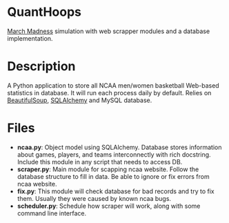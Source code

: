 # QuantHoops
[March Madness](http://www.ncaa.com/march-madness) simulation with web scrapper modules and a database implementation.
# Description
A Python application to store all NCAA men/women basketball Web-based statistics in database. It will run each process daily by default. Relies on [BeautifulSoup](http://www.crummy.com/software/BeautifulSoup/), [SQLAlchemy](www.sqlalchemy.org/) and MySQL database.
# Files
* **ncaa.py**: Object model using SQLAlchemy. Database stores information about games, players, and teams interconnectly with rich docstring. Include this module in any script that needs to access DB. 
* **scraper.py**: Main module for scapping ncaa website. Follow the database structure to fill in data. Be able to ignore or fix errors from ncaa website.
* **fix.py**: This module will check database for bad records and try to fix them. Usually they were caused by known ncaa bugs.
* **scheduler.py**: Schedule how scraper will work, along with some command line interface.
